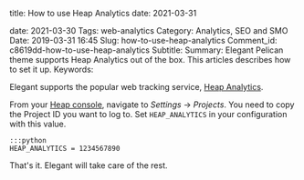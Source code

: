 title: How to use Heap Analytics
date: 2021-03-31

date: 2021-03-30
Tags: web-analytics
Category: Analytics, SEO and SMO
Date: 2019-03-31 16:45
Slug: how-to-use-heap-analytics
Comment_id: c8619dd-how-to-use-heap-analytics
Subtitle:
Summary: Elegant Pelican theme supports Heap Analytics out of
the box. This articles describes how to set it up.
Keywords:

Elegant supports the popular web tracking service,
[Heap Analytics](https://heap.io/).

From your [Heap console](https://heapanalytics.com/app/account), navigate to
_Settings_ → _Projects_. You need to copy the Project ID you want to log to.
Set `HEAP_ANALYTICS` in your configuration with this value.

    :::python
    HEAP_ANALYTICS = 1234567890

That's it. Elegant will take care of the rest.
